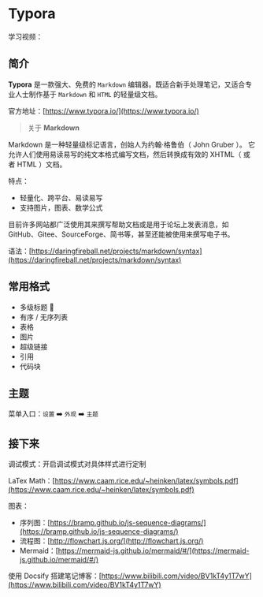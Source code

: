 # Typora

学习视频：

## 简介

**Typora** 是一款强大、免费的 `Markdown` 编辑器。既适合新手处理笔记，又适合专业人士制作基于 `Markdown` 和 `HTML` 的轻量级文档。

官方地址：[https://www.typora.io/](https://www.typora.io/)

> 关于 **Markdown**

Markdown 是一种轻量级标记语言，创始人为约翰·格鲁伯（ John Gruber ）。 它允许人们使用易读易写的纯文本格式编写文档，然后转换成有效的 XHTML（ 或者 HTML ）文档。

特点：

- 轻量化、跨平台、易读易写
- 支持图片，图表、数学公式

目前许多网站都广泛使用其来撰写帮助文档或是用于论坛上发表消息，如 GitHub、Gitee、SourceForge、简书等，甚至还能被使用来撰写电子书。

语法：[https://daringfireball.net/projects/markdown/syntax](https://daringfireball.net/projects/markdown/syntax)

## 常用格式

- 多级标题 
- 有序 / 无序列表
- 表格
- 图片
- 超级链接
- 引用
- 代码块

## 主题

菜单入口：`设置` :arrow_right: `外观` :arrow_right: `主题`

## 接下来

调试模式：开启调试模式对具体样式进行定制

LaTex Math：[https://www.caam.rice.edu/~heinken/latex/symbols.pdf](https://www.caam.rice.edu/~heinken/latex/symbols.pdf)

图表：

- 序列图：[https://bramp.github.io/js-sequence-diagrams/](https://bramp.github.io/js-sequence-diagrams/)
- 流程图：[http://flowchart.js.org/](http://flowchart.js.org/)
- Mermaid：[https://mermaid-js.github.io/mermaid/#/](https://mermaid-js.github.io/mermaid/#/)

使用 Docsify 搭建笔记博客：[https://www.bilibili.com/video/BV1kT4y1T7wY](https://www.bilibili.com/video/BV1kT4y1T7wY)

